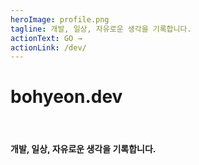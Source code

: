 ```yaml
---
heroImage: profile.png
tagline: 개발, 일상, 자유로운 생각을 기록합니다.
actionText: GO →
actionLink: /dev/
---
```


# bohyeon.dev

<br>

#### 개발, 일상, 자유로운 생각을 기록합니다.
